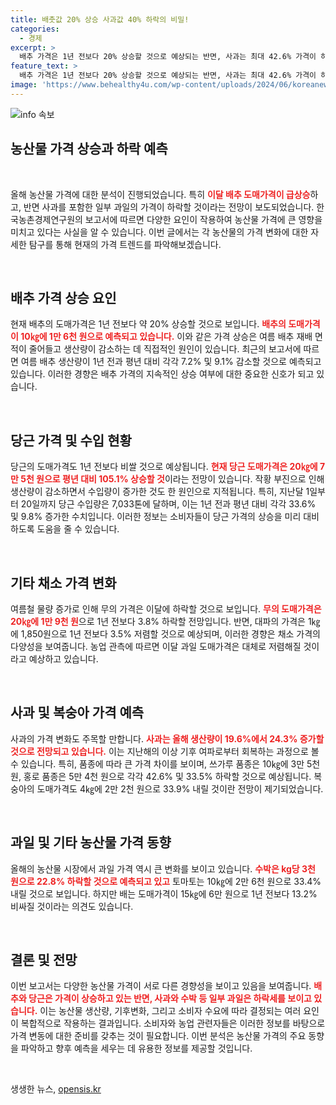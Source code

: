 ```yaml
---
title: 배춧값 20% 상승 사과값 40% 하락의 비밀!
categories:
  - 경제
excerpt: >
  배추 가격은 1년 전보다 20% 상승할 것으로 예상되는 반면, 사과는 최대 42.6% 가격이 하락할 전망입니다. 여름 재배 감소로 인한 배추 가격 상승과 과일들은 풍작으로 저렴해지는 이색적인 농산물 시장, 어떤 변화가 기다리고 있을까요?
feature_text: >
  배추 가격은 1년 전보다 20% 상승할 것으로 예상되는 반면, 사과는 최대 42.6% 가격이 하락할 전망입니다. 여름 재배 감소로 인한 배추 가격 상승과 과일들은 풍작으로 저렴해지는 이색적인 농산물 시장, 어떤 변화가 기다리고 있을까요?
image: 'https://www.behealthy4u.com/wp-content/uploads/2024/06/koreanews.jpg'
---
```


<p><img src="https://www.behealthy4u.com/wp-content/uploads/2024/06/koreanews.jpg" alt="info 속보" /></p>

<h2 data-ke-size="size26">농산물 가격 상승과 하락 예측</h2>

<p data-ke-size="size16">&nbsp;</p>

<p>올해 농산물 가격에 대한 분석이 진행되었습니다. 특히 <b><span style="color: #ee2323;">이달 배추 도매가격이 급상승</span></b>하고, 반면 사과를 포함한 일부 과일의 가격이 하락할 것이라는 전망이 보도되었습니다. 한국농촌경제연구원의 보고서에 따르면 다양한 요인이 작용하여 농산물 가격에 큰 영향을 미치고 있다는 사실을 알 수 있습니다. 이번 글에서는 각 농산물의 가격 변화에 대한 자세한 탐구를 통해 현재의 가격 트렌드를 파악해보겠습니다.</p>

<p data-ke-size="size16">&nbsp;</p>

<h2 data-ke-size="size26">배추 가격 상승 요인</h2>

<p>현재 배추의 도매가격은 1년 전보다 약 20% 상승할 것으로 보입니다. <b><span style="color: #ee2323;">배추의 도매가격이 10㎏에 1만 6천 원으로 예측되고 있습니다.</span></b> 이와 같은 가격 상승은 여름 배추 재배 면적이 줄어들고 생산량이 감소하는 데 직접적인 원인이 있습니다. 최근의 보고서에 따르면 여름 배추 생산량이 1년 전과 평년 대비 각각 7.2% 및 9.1% 감소할 것으로 예측되고 있습니다. 이러한 경향은 배추 가격의 지속적인 상승 여부에 대한 중요한 신호가 되고 있습니다.</p>

<p data-ke-size="size16">&nbsp;</p>

<h2 data-ke-size="size26">당근 가격 및 수입 현황</h2>

<p>당근의 도매가격도 1년 전보다 비쌀 것으로 예상됩니다. <b><span style="color: #ee2323;">현재 당근 도매가격은 20㎏에 7만 5천 원으로 평년 대비 105.1% 상승할 것</span></b>이라는 전망이 있습니다. 작황 부진으로 인해 생산량이 감소하면서 수입량이 증가한 것도 한 원인으로 지적됩니다. 특히, 지난달 1일부터 20일까지 당근 수입량은 7,033톤에 달하며, 이는 1년 전과 평년 대비 각각 33.6% 및 9.8% 증가한 수치입니다. 이러한 정보는 소비자들이 당근 가격의 상승을 미리 대비하도록 도움을 줄 수 있습니다.</p>

<p data-ke-size="size16">&nbsp;</p>

<h2 data-ke-size="size26">기타 채소 가격 변화</h2>

<p>여름철 물량 증가로 인해 무의 가격은 이달에 하락할 것으로 보입니다. <b><span style="color: #ee2323;">무의 도매가격은 20㎏에 1만 9천 원</span></b>으로 1년 전보다 3.8% 하락할 전망입니다. 반면, 대파의 가격은 1㎏에 1,850원으로 1년 전보다 3.5% 저렴할 것으로 예상되며, 이러한 경향은 채소 가격의 다양성을 보여줍니다. 농업 관측에 따르면 이달 과일 도매가격은 대체로 저렴해질 것이라고 예상하고 있습니다.</p>

<p data-ke-size="size16">&nbsp;</p>

<h2 data-ke-size="size26">사과 및 복숭아 가격 예측</h2>

<p>사과의 가격 변화도 주목할 만합니다. <b><span style="color: #ee2323;">사과는 올해 생산량이 19.6%에서 24.3% 증가할 것으로 전망되고 있습니다.</span></b> 이는 지난해의 이상 기후 여파로부터 회복하는 과정으로 볼 수 있습니다. 특히, 품종에 따라 큰 가격 차이를 보이며, 쓰가루 품종은 10㎏에 3만 5천 원, 홍로 품종은 5만 4천 원으로 각각 42.6% 및 33.5% 하락할 것으로 예상됩니다. 복숭아의 도매가격도 4㎏에 2만 2천 원으로 33.9% 내릴 것이란 전망이 제기되었습니다.</p>

<p data-ke-size="size16">&nbsp;</p>

<h2 data-ke-size="size26">과일 및 기타 농산물 가격 동향</h2>

<p>올해의 농산물 시장에서 과일 가격 역시 큰 변화를 보이고 있습니다. <b><span style="color: #ee2323;">수박은 kg당 3천 원으로 22.8% 하락할 것으로 예측되고 있고</span></b> 토마토는 10㎏에 2만 6천 원으로 33.4% 내릴 것으로 보입니다. 하지만 배는 도매가격이 15㎏에 6만 원으로 1년 전보다 13.2% 비싸질 것이라는 의견도 있습니다.</p>

<p data-ke-size="size16">&nbsp;</p>

<h2 data-ke-size="size26">결론 및 전망</h2>

<p>이번 보고서는 다양한 농산물 가격이 서로 다른 경향성을 보이고 있음을 보여줍니다. <b><span style="color: #ee2323;">배추와 당근은 가격이 상승하고 있는 반면, 사과와 수박 등 일부 과일은 하락세를 보이고 있습니다.</span></b> 이는 농산물 생산량, 기후변화, 그리고 소비자 수요에 따라 결정되는 여러 요인이 복합적으로 작용하는 결과입니다. 소비자와 농업 관련자들은 이러한 정보를 바탕으로 가격 변동에 대한 준비를 갖추는 것이 필요합니다. 이번 분석은 농산물 가격의 주요 동향을 파악하고 향후 예측을 세우는 데 유용한 정보를 제공할 것입니다.</p>

<p data-ke-size="size16">&nbsp;</p>
생생한 뉴스, <a href="https://opensis.kr" rel="dofollow">opensis.kr</a>


